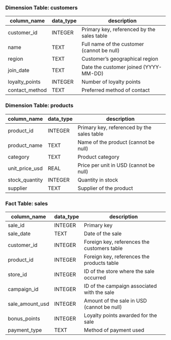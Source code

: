 ### Dimension Table: customers

| column_name     | data_type | description                          |
|-----------------|-----------|--------------------------------------|
| customer_id     | INTEGER   | Primary key, referenced by the sales table                          |
| name            | TEXT      | Full name of the customer (cannot be null)            |
| region          | TEXT      | Customer’s geographical region       |
| join_date       | TEXT      | Date the customer joined (YYYY-MM-DD)|
| loyalty_points  | INTEGER   | Number of loyalty points             |
| contact_method  | TEXT      | Preferred method of contact          |


### Dimension Table: products

| column_name      | data_type | description                        |
|------------------|-----------|------------------------------------|
| product_id       | INTEGER   | Primary key, referenced by the sales table                        |
| product_name     | TEXT      | Name of the product (cannot be null)|
| category         | TEXT      | Product category                   |
| unit_price_usd   | REAL      | Price per unit in USD (cannot be null)|
| stock_quantity   | INTEGER   | Quantity in stock                  |
| supplier         | TEXT      | Supplier of the product            |


### Fact Table: sales

| column_name      | data_type | description                                        |
|------------------|-----------|----------------------------------------------------|
| sale_id          | INTEGER   | Primary key                                        |
| sale_date        | TEXT      | Date of the sale                                   |
| customer_id      | INTEGER   | Foreign key, references the customers table                  |
| product_id       | INTEGER   | Foreign key, references the products table                    |
| store_id         | INTEGER   | ID of the store where the sale occurred            |
| campaign_id      | INTEGER   | ID of the campaign associated with the sale        |
| sale_amount_usd  | INTEGER   | Amount of the sale in USD (cannot be null)         |
| bonus_points     | INTEGER   | Loyalty points awarded for the sale                |
| payment_type     | TEXT      | Method of payment used                             |

